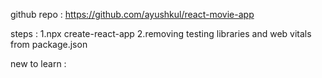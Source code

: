 github repo : https://github.com/ayushkul/react-movie-app

steps :
1.npx create-react-app
2.removing testing libraries and web vitals from package.json

new to learn :
